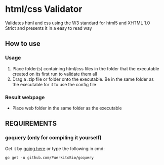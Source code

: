 # html/css Validator
Validates html and css using the W3 standard for html5 and XHTML 1.0 Strict and presents it in a easy to read way

## How to use
### Usage
1. Place folder(s) containing html/css files in the folder that the executable created on its first run to validate them all
2. Drag a .zip file or folder onto the executable. Be in the same folder as the executable for it to use the config file

### Result webpage
* Place web folder in the same folder as the executable

## REQUIREMENTS

### goquery (only for compiling it yourself)


Get it by [going here](https://github.com/PuerkitoBio/goquery) or type the following in cmd:
```
go get -u github.com/PuerkitoBio/goquery
```
